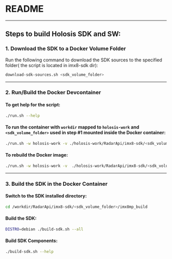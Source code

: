 # README

---

## Steps to build Holosis SDK and SW:

### 1. Download the SDK to a Docker Volume Folder

Run the following command to download the SDK sources to the specified folder( the script is located in imx8-sdk dir):

```bash
download-sdk-sources.sh <sdk_volume_folder>
```



---

### 2. Run/Build the Docker Devcontainer

#### To get help for the script:
```bash
./run.sh --help
```

#### To run the container with `workdir` mapped to `holosis-work` and `<sdk_volume_folder>` used in step #1 mounted inside the Docker container:
```bash
./run.sh -w holosis-work -v ./holosis-work/RadarApi/imx8-sdk/<sdk_volume_folder>:/workdir/RadarApi/imx8-sdk/<sdk_volume_folder>
```

#### To rebuild the Docker image:
```bash
./run.sh -w holosis-work -v  ./holosis-work/RadarApi/imx8-sdk/<sdk_volume_folder>:/workdir/RadarApi/imx8-sdk/<sdk_volume_folder> -b
```

---

### 3. Build the SDK in the Docker Container

#### Switch to the SDK installed directory:
```bash
cd /workdir/RadarApi/imx8-sdk/<sdk_volume_folder>/imx8mp_build
```

#### Build the SDK:
```bash
DISTRO=debian ./build-sdk.sh --all
```

#### Build SDK Components:
```bash
./build-sdk.sh --help
```
